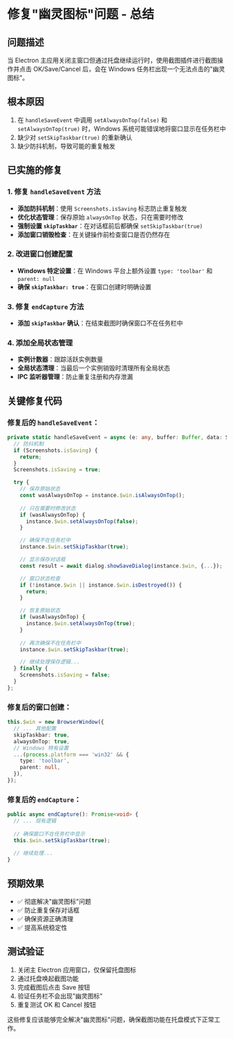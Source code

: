 # 修复"幽灵图标"问题 - 总结

## 问题描述
当 Electron 主应用关闭主窗口但通过托盘继续运行时，使用截图插件进行截图操作并点击 OK/Save/Cancel 后，会在 Windows 任务栏出现一个无法点击的"幽灵图标"。

## 根本原因
1. 在 `handleSaveEvent` 中调用 `setAlwaysOnTop(false)` 和 `setAlwaysOnTop(true)` 时，Windows 系统可能错误地将窗口显示在任务栏中
2. 缺少对 `setSkipTaskbar(true)` 的重新确认
3. 缺少防抖机制，导致可能的重复触发

## 已实施的修复

### 1. 修复 `handleSaveEvent` 方法
- **添加防抖机制**：使用 `Screenshots.isSaving` 标志防止重复触发
- **优化状态管理**：保存原始 `alwaysOnTop` 状态，只在需要时修改
- **强制设置 `skipTaskbar`**：在对话框前后都确保 `setSkipTaskbar(true)`
- **添加窗口销毁检查**：在关键操作前检查窗口是否仍然存在

### 2. 改进窗口创建配置
- **Windows 特定设置**：在 Windows 平台上额外设置 `type: 'toolbar'` 和 `parent: null`
- **确保 `skipTaskbar: true`**：在窗口创建时明确设置

### 3. 修复 `endCapture` 方法
- **添加 `skipTaskbar` 确认**：在结束截图时确保窗口不在任务栏中

### 4. 添加全局状态管理
- **实例计数器**：跟踪活跃实例数量
- **全局状态清理**：当最后一个实例销毁时清理所有全局状态
- **IPC 监听器管理**：防止重复注册和内存泄漏

## 关键修复代码

### 修复后的 `handleSaveEvent`：
```typescript
private static handleSaveEvent = async (e: any, buffer: Buffer, data: ScreenshotsData) => {
  // 防抖机制
  if (Screenshots.isSaving) {
    return;
  }
  Screenshots.isSaving = true;

  try {
    // 保存原始状态
    const wasAlwaysOnTop = instance.$win.isAlwaysOnTop();
    
    // 只在需要时修改状态
    if (wasAlwaysOnTop) {
      instance.$win.setAlwaysOnTop(false);
    }

    // 确保不在任务栏中
    instance.$win.setSkipTaskbar(true);

    // 显示保存对话框
    const result = await dialog.showSaveDialog(instance.$win, {...});

    // 窗口状态检查
    if (!instance.$win || instance.$win.isDestroyed()) {
      return;
    }

    // 恢复原始状态
    if (wasAlwaysOnTop) {
      instance.$win.setAlwaysOnTop(true);
    }
    
    // 再次确保不在任务栏中
    instance.$win.setSkipTaskbar(true);

    // 继续处理保存逻辑...
  } finally {
    Screenshots.isSaving = false;
  }
};
```

### 修复后的窗口创建：
```typescript
this.$win = new BrowserWindow({
  // ... 其他配置
  skipTaskbar: true,
  alwaysOnTop: true,
  // Windows 特有设置
  ...(process.platform === 'win32' && {
    type: 'toolbar',
    parent: null,
  }),
});
```

### 修复后的 `endCapture`：
```typescript
public async endCapture(): Promise<void> {
  // ... 现有逻辑
  
  // 确保窗口不在任务栏中显示
  this.$win.setSkipTaskbar(true);
  
  // 继续处理...
}
```

## 预期效果
- ✅ 彻底解决"幽灵图标"问题
- ✅ 防止重复保存对话框
- ✅ 确保资源正确清理
- ✅ 提高系统稳定性

## 测试验证
1. 关闭主 Electron 应用窗口，仅保留托盘图标
2. 通过托盘唤起截图功能
3. 完成截图后点击 Save 按钮
4. 验证任务栏不会出现"幽灵图标"
5. 重复测试 OK 和 Cancel 按钮

这些修复应该能够完全解决"幽灵图标"问题，确保截图功能在托盘模式下正常工作。

